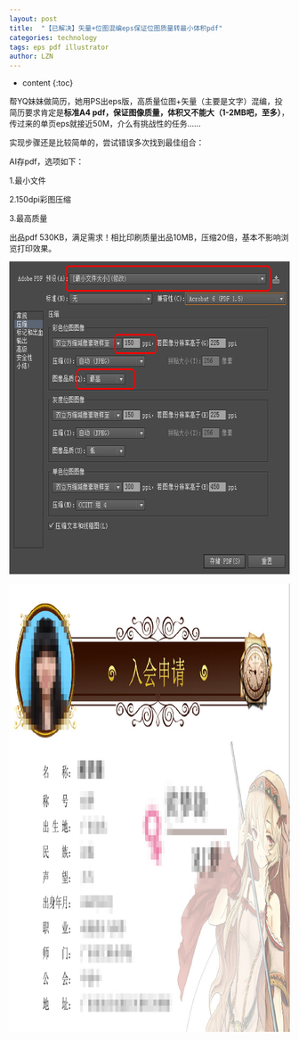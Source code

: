 ```yaml
---
layout: post
title:  "【已解决】矢量+位图混编eps保证位图质量转最小体积pdf" 
categories: technology
tags: eps pdf illustrator
author: LZN
---
```


* content
{:toc}

帮YQ妹妹做简历，她用PS出eps版，高质量位图+矢量（主要是文字）混编，投简历要求肯定是<strong>标准A4 pdf，保证图像质量，体积又不能大（1-2MB吧，至多）</strong>，传过来的单页eps就接近50M，介么有挑战性的任务……

实现步骤还是比较简单的，尝试错误多次找到最佳组合：

AI存pdf，选项如下：

1.最小文件

2.150dpi彩图压缩

3.最高质量

出品pdf 530KB，满足需求！相比印刷质量出品10MB，压缩20倍，基本不影响浏览打印效果。

<a href="https://raw.githubusercontent.com/Novarizark/Novarizark.github.io/master/uploads/2015/04/Snap1.gif"><img class="alignnone size-full wp-image-454" src="https://raw.githubusercontent.com/Novarizark/Novarizark.github.io/master/uploads/2015/04/Snap1.gif" alt="Snap1" width="677" height="561" /></a>

<a href="https://raw.githubusercontent.com/Novarizark/Novarizark.github.io/master/uploads/2015/04/Snap2.jpg"><img class="alignnone size-full wp-image-457" src="https://raw.githubusercontent.com/Novarizark/Novarizark.github.io/master/uploads/2015/04/Snap2.jpg" alt="Snap2" width="1137" height="804" /></a>
